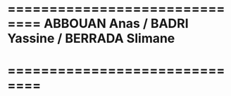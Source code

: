 ==============================
ABBOUAN Anas / BADRI Yassine / BERRADA Slimane
==============================
==============================
==============================
